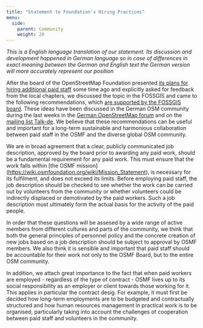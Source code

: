 ```yaml
---
title: "Statement to Foundation's Hiring Practices"
menu:
  side:
    parent: Community
    weight: 20
---
```


*This is a English language translation of our statement.  Its discussion and development happened in German language so in case of differences in exact meaning between the German and English text the German version will more accurately represent our position*

After the board of the OpenStreetMap Foundation presented [its plans for hiring additional paid staff](https://lists.openstreetmap.org/pipermail/osmf-talk/2020-May/006816.html) some time ago and explicitly asked for feedback from the local chapters, we discussed the topic in the FOSSGIS and came to the following recommendations, which [are supported by the FOSSGIS board](https://www.fossgis.de/verein/vorstand/2020-06-02-protokoll-vorstandssitzung/). These ideas have been discussed in the German OSM community during the last weeks in the [German OpenStreetMap forum](https://forum.openstreetmap.org/viewtopic.php?id=69517) and on the [mailing list Talk-de](https://lists.openstreetmap.org/pipermail/talk-de/2020-May/116814.html). We believe that these recommendations can be useful and important for a long-term sustainable and harmonious collaboration between paid staff in the OSMF and the diverse global OSM community.

We are in broad agreement that a clear, publicly communicated job description, approved by the board prior to awarding any paid work, should be a fundamental requirement for any paid work.  This must ensure that the work falls within [the OSMF mission] (https://wiki.osmfoundation.org/wiki/Mission_Statement), is necessary for its fulfilment, and does not exceed its limits. Before employing paid staff, the job description should be checked to see whether the work can be carried out by volunteers from the community or whether volunteers could be indirectly displaced or demotivated by the paid workers. Such a job description must ultimately form the actual basis for the activity of the paid people.

In order that these questions will be assesed by a wide range of active members from different cultures and parts of the community, we think that both the general principles of personnel policy and the concrete creation of new jobs based on a job description should be subject to approval by OSMF members. We also think it is sensible and important that paid staff should be accountable for their work not only to the OSMF Board, but to the entire OSM community.

In addition, we attach great importance to the fact that when paid workers are employed - regardless of the type of contract - OSMF lives up to its social responsibility as an employer or client towards those working for it. This applies in particular the contract desig. For example, it must first be decided how long-term employments are to be budgeted and contractually structured and how human resources management in practical work is to be organised, particularly taking into account the challenges of cooperation between paid staff and volunteers in the community.